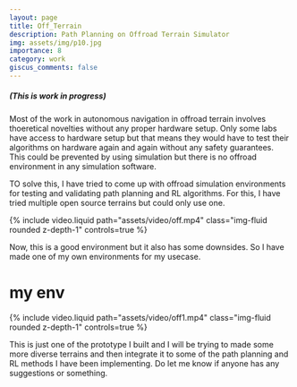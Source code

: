 ```yaml
---
layout: page
title: Off_Terrain 
description: Path Planning on Offroad Terrain Simulator
img: assets/img/p10.jpg
importance: 8
category: work
giscus_comments: false
---
```


##### (This is work in progress)


Most of the work in autonomous navigation in offroad terrain involves thoeretical novelties without any proper hardware setup. Only some labs have access to hardware setup but that means they would have to test their algorithms on hardware again and again without any safety guarantees. This could be prevented by using simulation but there is no offroad environment in any simulation software.

TO solve this, I have tried to come up with offroad simulation environments for testing and validating path planning and RL algorithms. For this, I have tried multiple open source terrains but could only use one.  



<div class="row mt-3">
    <div class="col-sm mt-3 mt-md-0">
        {% include video.liquid path="assets/video/off.mp4" class="img-fluid rounded z-depth-1" controls=true %}
    </div>
</div>







Now, this is a good environment but it also has some downsides. So I have made one of my own environments for my usecase.










# my env
<div class="row mt-3">
    <div class="col-sm mt-3 mt-md-0">
        {% include video.liquid path="assets/video/off1.mp4" class="img-fluid rounded z-depth-1" controls=true %}
    </div>
</div>

This is just one of the prototype I built and I will be trying to made some more diverse terrains and then integrate it to some of the path planning and RL methods I have been implementing. Do let me know if anyone has any suggestions or something. 
